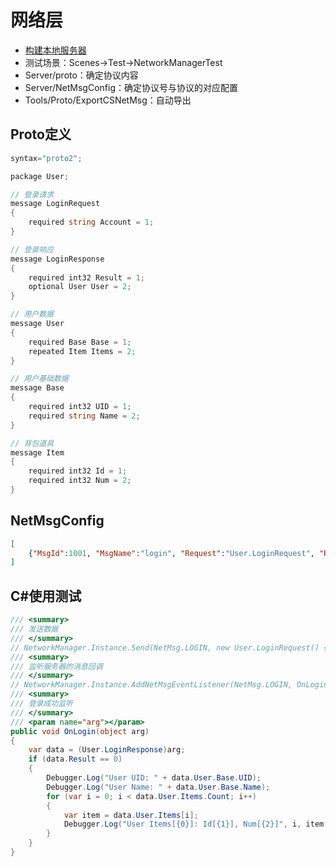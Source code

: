 # 网络层
* [构建本地服务器](../../Server/SERVER.md)
* 测试场景：Scenes->Test->NetworkManagerTest
* Server/proto：确定协议内容
* Server/NetMsgConfig：确定协议号与协议的对应配置
* Tools/Proto/ExportCSNetMsg：自动导出

## Proto定义
~~~C#
syntax="proto2";

package User;

// 登录请求
message LoginRequest
{
    required string Account = 1;
}

// 登录响应
message LoginResponse
{
    required int32 Result = 1;
    optional User User = 2;
}

// 用户数据
message User
{
    required Base Base = 1;
    repeated Item Items = 2;
}

// 用户基础数据
message Base
{
    required int32 UID = 1;
    required string Name = 2;
}

// 背包道具
message Item
{
    required int32 Id = 1;
    required int32 Num = 2;
}
~~~

## NetMsgConfig
~~~json
[
    {"MsgId":1001, "MsgName":"login", "Request":"User.LoginRequest", "Response":"User.LoginResponse"}
]
~~~

## C#使用测试
~~~C#
/// <summary>
/// 发送数据
/// </summary>
// NetworkManager.Instance.Send(NetMsg.LOGIN, new User.LoginRequest() { Account = "TestUser" });
/// <summary>
/// 监听服务器的消息回调
/// </summary>
// NetworkManager.Instance.AddNetMsgEventListener(NetMsg.LOGIN, OnLogin);
/// <summary>
/// 登录成功监听
/// </summary>
/// <param name="arg"></param>
public void OnLogin(object arg)
{
    var data = (User.LoginResponse)arg;
    if (data.Result == 0)
    {
        Debugger.Log("User UID: " + data.User.Base.UID);
        Debugger.Log("User Name: " + data.User.Base.Name);
        for (var i = 0; i < data.User.Items.Count; i++)
        {
            var item = data.User.Items[i];
            Debugger.Log("User Items[{0}]: Id[{1}], Num[{2}]", i, item.Id, item.Num);
        }
    }
}
~~~


